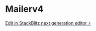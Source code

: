 # Mailerv4

[Edit in StackBlitz next generation editor ⚡️](https://stackblitz.com/~/github.com/studiocloud/Mailerv4)